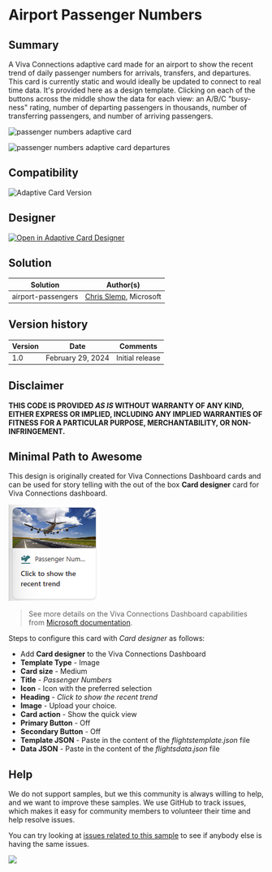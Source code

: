 # Airport Passenger Numbers

## Summary

A Viva Connections adaptive card made for an airport to show the recent trend of daily passenger numbers for arrivals, transfers, and departures. This card is currently static and would ideally be updated to connect to real time data. It's provided here as a design template. Clicking on each of the buttons across the middle show the data for each view: an A/B/C "busy-ness" rating, number of departing passengers in thousands, number of transferring passengers, and number of arriving passengers.

![passenger numbers adaptive card](https://github.com/pnp/AdaptiveCards-Templates/assets/56914706/75e2b1bd-30fa-47f6-bc50-2a2dcbe2041e)

![passenger numbers adaptive card departures](https://github.com/pnp/AdaptiveCards-Templates/assets/56914706/54dd3cf1-0b64-47d7-b711-2ffaf62324bc)

## Compatibility

![Adaptive Card Version](https://img.shields.io/badge/Adaptive%20Card%20Version-1.3-green.svg)

## Designer

<p>
    <a href="https://adaptivecards.io/designer/index.html?card=https%3A%2F%2Fraw.githubusercontent.com%2Fpnp%2FAdaptiveCards-Templates%2Fmain%2Fsamples%2Fairport-passengers%2Fflightstemplate.json&data=https%3A%2F%2Fraw.githubusercontent.com%2Fpnp%2FAdaptiveCards-Templates%2Fmain%2Fsamples%2Fairport-passengers%2Fflightsdata.json">
        <img src="https://raw.githubusercontent.com/pnp/AdaptiveCards-Templates/main/assets/btn-open-in-designer.png" alt="Open in Adaptive Card Designer" />
    </a>
</p>

## Solution

Solution|Author(s)
--------|---------
airport-passengers | [Chris Slemp](https://github.com/chslemp), Microsoft

## Version history

Version|Date|Comments
-------|----|--------
1.0|February 29, 2024|Initial release


## Disclaimer
**THIS CODE IS PROVIDED *AS IS* WITHOUT WARRANTY OF ANY KIND, EITHER EXPRESS OR IMPLIED, INCLUDING ANY IMPLIED WARRANTIES OF FITNESS FOR A PARTICULAR PURPOSE, MERCHANTABILITY, OR NON-INFRINGEMENT.**

## Minimal Path to Awesome

This design is originally created for Viva Connections Dashboard cards and can be used for story telling with the out of the box **Card designer** card for Viva Connections dashboard.

![picture of the extension in action](assets/dashboard-card.png)

> See more details on the Viva Connections Dashboard capabilities from [Microsoft documentation](https://docs.microsoft.com/en-us/viva/connections/create-dashboard).

Steps to configure this card with *Card designer* as follows:

- Add **Card designer** to the Viva Connections Dashboard
- **Template Type** - Image
- **Card size** - Medium
- **Title** - *Passenger Numbers*
- **Icon** - Icon with the preferred selection
- **Heading** - *Click to show the recent trend*
- **Image** - Upload your choice.
- **Card action** - Show the quick view
- **Primary Button** - Off
- **Secondary Button** - Off
- **Template JSON** - Paste in the content of the *flightstemplate.json* file
- **Data JSON** - Paste in the content of the *flightsdata.json* file


## Help

We do not support samples, but we this community is always willing to help, and we want to improve these samples. We use GitHub to track issues, which makes it easy for  community members to volunteer their time and help resolve issues.

You can try looking at [issues related to this sample](https://github.com/pnp/AdaptiveCards-Templates/issues) to see if anybody else is having the same issues.

<img src="https://pnptelemetry.azurewebsites.net/adaptivecards-templates/samples/employee-onboarding" />
